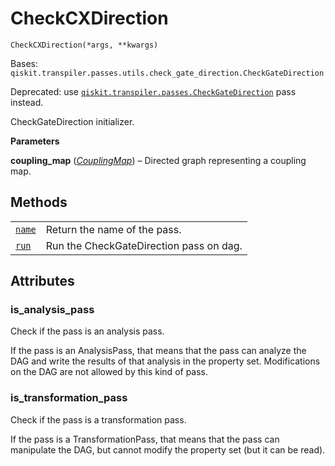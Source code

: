 # CheckCXDirection

<span id="undefined" />

`CheckCXDirection(*args, **kwargs)`

Bases: `qiskit.transpiler.passes.utils.check_gate_direction.CheckGateDirection`

Deprecated: use [`qiskit.transpiler.passes.CheckGateDirection`](qiskit.transpiler.passes.CheckGateDirection#qiskit.transpiler.passes.CheckGateDirection "qiskit.transpiler.passes.CheckGateDirection") pass instead.

CheckGateDirection initializer.

**Parameters**

**coupling\_map** ([*CouplingMap*](qiskit.transpiler.CouplingMap#qiskit.transpiler.CouplingMap "qiskit.transpiler.CouplingMap")) – Directed graph representing a coupling map.

## Methods

|                                                                                                                                                          |                                         |
| -------------------------------------------------------------------------------------------------------------------------------------------------------- | --------------------------------------- |
| [`name`](qiskit.transpiler.passes.CheckCXDirection.name#qiskit.transpiler.passes.CheckCXDirection.name "qiskit.transpiler.passes.CheckCXDirection.name") | Return the name of the pass.            |
| [`run`](qiskit.transpiler.passes.CheckCXDirection.run#qiskit.transpiler.passes.CheckCXDirection.run "qiskit.transpiler.passes.CheckCXDirection.run")     | Run the CheckGateDirection pass on dag. |

## Attributes

<span id="undefined" />

### is\_analysis\_pass

Check if the pass is an analysis pass.

If the pass is an AnalysisPass, that means that the pass can analyze the DAG and write the results of that analysis in the property set. Modifications on the DAG are not allowed by this kind of pass.

<span id="undefined" />

### is\_transformation\_pass

Check if the pass is a transformation pass.

If the pass is a TransformationPass, that means that the pass can manipulate the DAG, but cannot modify the property set (but it can be read).
